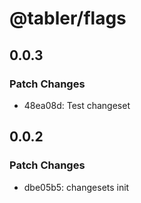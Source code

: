 # @tabler/flags

## 0.0.3

### Patch Changes

- 48ea08d: Test changeset

## 0.0.2

### Patch Changes

- dbe05b5: changesets init
